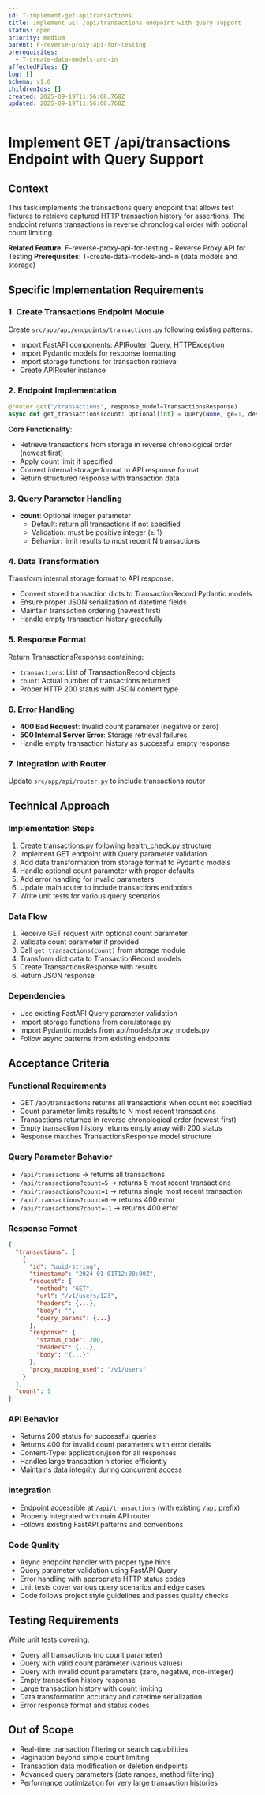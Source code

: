 ```yaml
---
id: T-implement-get-apitransactions
title: Implement GET /api/transactions endpoint with query support
status: open
priority: medium
parent: F-reverse-proxy-api-for-testing
prerequisites:
  - T-create-data-models-and-in
affectedFiles: {}
log: []
schema: v1.0
childrenIds: []
created: 2025-09-19T11:56:08.768Z
updated: 2025-09-19T11:56:08.768Z
---
```


# Implement GET /api/transactions Endpoint with Query Support

## Context
This task implements the transactions query endpoint that allows test fixtures to retrieve captured HTTP transaction history for assertions. The endpoint returns transactions in reverse chronological order with optional count limiting.

**Related Feature**: F-reverse-proxy-api-for-testing - Reverse Proxy API for Testing
**Prerequisites**: T-create-data-models-and-in (data models and storage)

## Specific Implementation Requirements

### 1. Create Transactions Endpoint Module
Create `src/app/api/endpoints/transactions.py` following existing patterns:

- Import FastAPI components: APIRouter, Query, HTTPException
- Import Pydantic models for response formatting
- Import storage functions for transaction retrieval
- Create APIRouter instance

### 2. Endpoint Implementation
```python
@router.get("/transactions", response_model=TransactionsResponse)
async def get_transactions(count: Optional[int] = Query(None, ge=1, description="Limit number of transactions returned")) -> TransactionsResponse:
```

**Core Functionality**:
- Retrieve transactions from storage in reverse chronological order (newest first)
- Apply count limit if specified
- Convert internal storage format to API response format
- Return structured response with transaction data

### 3. Query Parameter Handling
- **count**: Optional integer parameter
  - Default: return all transactions if not specified
  - Validation: must be positive integer (≥ 1)
  - Behavior: limit results to most recent N transactions

### 4. Data Transformation
Transform internal storage format to API response:
- Convert stored transaction dicts to TransactionRecord Pydantic models
- Ensure proper JSON serialization of datetime fields
- Maintain transaction ordering (newest first)
- Handle empty transaction history gracefully

### 5. Response Format
Return TransactionsResponse containing:
- `transactions`: List of TransactionRecord objects
- `count`: Actual number of transactions returned
- Proper HTTP 200 status with JSON content type

### 6. Error Handling
- **400 Bad Request**: Invalid count parameter (negative or zero)
- **500 Internal Server Error**: Storage retrieval failures
- Handle empty transaction history as successful empty response

### 7. Integration with Router
Update `src/app/api/router.py` to include transactions router

## Technical Approach

### Implementation Steps
1. Create transactions.py following health_check.py structure
2. Implement GET endpoint with Query parameter validation
3. Add data transformation from storage format to Pydantic models
4. Handle optional count parameter with proper defaults
5. Add error handling for invalid parameters
6. Update main router to include transactions endpoints
7. Write unit tests for various query scenarios

### Data Flow
1. Receive GET request with optional count parameter
2. Validate count parameter if provided
3. Call `get_transactions(count)` from storage module
4. Transform dict data to TransactionRecord models
5. Create TransactionsResponse with results
6. Return JSON response

### Dependencies
- Use existing FastAPI Query parameter validation
- Import storage functions from core/storage.py
- Import Pydantic models from api/models/proxy_models.py
- Follow async patterns from existing endpoints

## Acceptance Criteria

### Functional Requirements
- GET /api/transactions returns all transactions when count not specified
- Count parameter limits results to N most recent transactions
- Transactions returned in reverse chronological order (newest first)
- Empty transaction history returns empty array with 200 status
- Response matches TransactionsResponse model structure

### Query Parameter Behavior
- `/api/transactions` → returns all transactions
- `/api/transactions?count=5` → returns 5 most recent transactions
- `/api/transactions?count=1` → returns single most recent transaction
- `/api/transactions?count=0` → returns 400 error
- `/api/transactions?count=-1` → returns 400 error

### Response Format
```json
{
  "transactions": [
    {
      "id": "uuid-string",
      "timestamp": "2024-01-01T12:00:00Z",
      "request": {
        "method": "GET",
        "url": "/v1/users/123",
        "headers": {...},
        "body": "",
        "query_params": {...}
      },
      "response": {
        "status_code": 200,
        "headers": {...},
        "body": "{...}"
      },
      "proxy_mapping_used": "/v1/users"
    }
  ],
  "count": 1
}
```

### API Behavior
- Returns 200 status for successful queries
- Returns 400 for invalid count parameters with error details
- Content-Type: application/json for all responses
- Handles large transaction histories efficiently
- Maintains data integrity during concurrent access

### Integration
- Endpoint accessible at `/api/transactions` (with existing `/api` prefix)
- Properly integrated with main API router
- Follows existing FastAPI patterns and conventions

### Code Quality
- Async endpoint handler with proper type hints
- Query parameter validation using FastAPI Query
- Error handling with appropriate HTTP status codes
- Unit tests cover various query scenarios and edge cases
- Code follows project style guidelines and passes quality checks

## Testing Requirements
Write unit tests covering:
- Query all transactions (no count parameter)
- Query with valid count parameter (various values)
- Query with invalid count parameters (zero, negative, non-integer)
- Empty transaction history response
- Large transaction history with count limiting
- Data transformation accuracy and datetime serialization
- Error response format and status codes

## Out of Scope
- Real-time transaction filtering or search capabilities
- Pagination beyond simple count limiting
- Transaction data modification or deletion endpoints
- Advanced query parameters (date ranges, method filtering)
- Performance optimization for very large transaction histories
